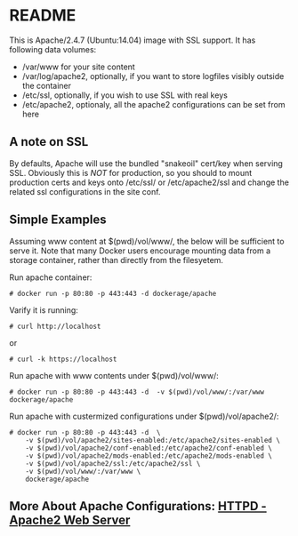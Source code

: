 # README #

This is Apache/2.4.7 (Ubuntu:14.04) image with SSL support. It has following data volumes:

- /var/www for your site content
- /var/log/apache2, optionally, if you want to store logfiles visibly outside the container
- /etc/ssl, optionally, if you wish to use SSL with real keys
- /etc/apache2, optionaly, all the apache2 configurations can be set from here

## A note on SSL ##

By defaults, Apache will use the bundled "snakeoil" cert/key when serving SSL. Obviously this is _NOT_ for production, so you should to mount production certs and keys onto /etc/ssl/ or /etc/apache2/ssl and change the related ssl configurations in the site conf.

## Simple Examples ##

Assuming www content at $(pwd)/vol/www/, the below will be sufficient to serve it. Note that many Docker users encourage mounting data from a storage container, rather than directly from the filesyetem.

Run apache container:

	# docker run -p 80:80 -p 443:443 -d dockerage/apache

Varify it is running:

	# curl http://localhost
or

	# curl -k https://localhost	

Run apache with www contents under $(pwd)/vol/www/:

	# docker run -p 80:80 -p 443:443 -d  -v $(pwd)/vol/www/:/var/www dockerage/apache


Run apache with custermized configurations under $(pwd)/vol/apache2/:

	# docker run -p 80:80 -p 443:443 -d  \
		-v $(pwd)/vol/apache2/sites-enabled:/etc/apache2/sites-enabled \
		-v $(pwd)/vol/apache2/conf-enabled:/etc/apache2/conf-enabled \
		-v $(pwd)/vol/apache2/mods-enabled:/etc/apache2/mods-enabled \
		-v $(pwd)/vol/apache2/ssl:/etc/apache2/ssl \
		-v $(pwd)/vol/www/:/var/www \
		dockerage/apache

## More About Apache Configurations: [HTTPD - Apache2 Web Server](https://help.ubuntu.com/lts/serverguide)